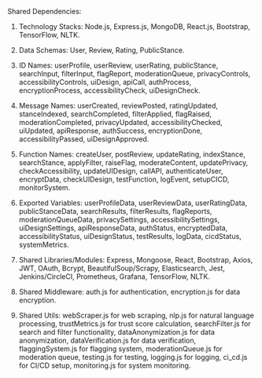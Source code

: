 Shared Dependencies:

1. Technology Stacks: Node.js, Express.js, MongoDB, React.js, Bootstrap, TensorFlow, NLTK.

2. Data Schemas: User, Review, Rating, PublicStance.

3. ID Names: userProfile, userReview, userRating, publicStance, searchInput, filterInput, flagReport, moderationQueue, privacyControls, accessibilityControls, uiDesign, apiCall, authProcess, encryptionProcess, accessibilityCheck, uiDesignCheck.

4. Message Names: userCreated, reviewPosted, ratingUpdated, stanceIndexed, searchCompleted, filterApplied, flagRaised, moderationCompleted, privacyUpdated, accessibilityChecked, uiUpdated, apiResponse, authSuccess, encryptionDone, accessibilityPassed, uiDesignApproved.

5. Function Names: createUser, postReview, updateRating, indexStance, searchStance, applyFilter, raiseFlag, moderateContent, updatePrivacy, checkAccessibility, updateUIDesign, callAPI, authenticateUser, encryptData, checkUIDesign, testFunction, logEvent, setupCICD, monitorSystem.

6. Exported Variables: userProfileData, userReviewData, userRatingData, publicStanceData, searchResults, filterResults, flagReports, moderationQueueData, privacySettings, accessibilitySettings, uiDesignSettings, apiResponseData, authStatus, encryptedData, accessibilityStatus, uiDesignStatus, testResults, logData, cicdStatus, systemMetrics.

7. Shared Libraries/Modules: Express, Mongoose, React, Bootstrap, Axios, JWT, OAuth, Bcrypt, BeautifulSoup/Scrapy, Elasticsearch, Jest, Jenkins/CircleCI, Prometheus, Grafana, TensorFlow, NLTK.

8. Shared Middleware: auth.js for authentication, encryption.js for data encryption.

9. Shared Utils: webScraper.js for web scraping, nlp.js for natural language processing, trustMetrics.js for trust score calculation, searchFilter.js for search and filter functionality, dataAnonymization.js for data anonymization, dataVerification.js for data verification, flaggingSystem.js for flagging system, moderationQueue.js for moderation queue, testing.js for testing, logging.js for logging, ci_cd.js for CI/CD setup, monitoring.js for system monitoring.
